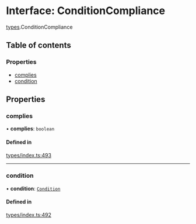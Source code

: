 # Interface: ConditionCompliance

[types](../wiki/types).ConditionCompliance

## Table of contents

### Properties

- [complies](../wiki/types.ConditionCompliance#complies)
- [condition](../wiki/types.ConditionCompliance#condition)

## Properties

### complies

• **complies**: `boolean`

#### Defined in

[types/index.ts:493](https://github.com/PolymeshAssociation/polymesh-sdk/blob/3d14e829/src/types/index.ts#L493)

___

### condition

• **condition**: [`Condition`](../wiki/types#condition)

#### Defined in

[types/index.ts:492](https://github.com/PolymeshAssociation/polymesh-sdk/blob/3d14e829/src/types/index.ts#L492)
